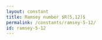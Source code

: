 ```yaml
---
layout: constant
title: Ramsey number $R(5,12)$
permalink: /constants/ramsey-5-12/
id: ramsey-5-12
---
```

